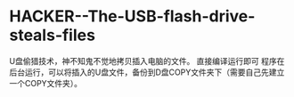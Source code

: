 # HACKER--The-USB-flash-drive-steals-files
U盘偷猎技术，神不知鬼不觉地拷贝插入电脑的文件。
直接编译运行即可 程序在后台运行，可以将插入的U盘文件，备份到D盘COPY文件夹下（需要自己先建立一个COPY文件夹）。
